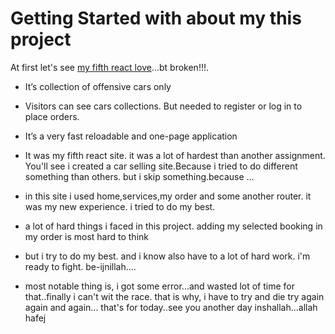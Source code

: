 # Getting Started with about my this project

At first let's see  [my fifth react love](https://car-deal-project.web.app/)...bt broken!!!.

* It’s collection of offensive cars only
* Visitors can see cars collections. But needed to register or log in to place orders.
* It’s a very fast reloadable and one-page application


* It was my fifth react site. it was a lot of hardest than another assignment. You'll see i created a car selling site.Because i tried to do different something than others. but i skip something.because ...

* in this site i used home,services,my order and some another router. it was my new experience. i tried to do my best.

* a lot of hard things i faced in this project. adding my selected booking in my order is most hard to think
* but i try to do my best. and i know also have to a lot of hard work. i'm ready to fight. be-ijnillah....
* most notable thing is, i got some error...and wasted lot of time for that..finally i can't wit the race. that is why, i have to try and die try again again and again... that's for today..see you another day inshallah...allah hafej